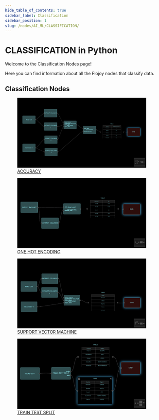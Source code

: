 ```yaml
---
hide_table_of_contents: true
sidebar_label: Classification
sidebar_position: 1
slug: /nodes/AI_ML/CLASSIFICATION/
---
```


# CLASSIFICATION in Python

Welcome to the Classification Nodes page!

Here you can find information about all the Flojoy nodes that classify data.

## Classification Nodes

<div className="flex flex-wrap" style={{ marginLeft: "-55px" }}>

<div className="p-4">
<a href="/nodes/AI_ML/CLASSIFICATION/ACCURACY/">
<figure style={{ width: "200px", height: "200px", objectFit: "scale-down", marginRight: "15px" }}>
<img src="https://raw.githubusercontent.com/flojoy-ai/docs/main/docs/nodes/AI_ML/CLASSIFICATION/ACCURACY/examples/EX1/output.jpeg" style={{ width: "200px", height: "200px", objectFit: "scale-down", marginRight: "15px" }} />
<figcaption>ACCURACY</figcaption>
</figure>
</a></div>

<div className="p-4">
<a href="/nodes/AI_ML/CLASSIFICATION/ONE_HOT_ENCODING/">
<figure style={{ width: "200px", height: "200px", objectFit: "scale-down", marginRight: "15px" }}>
<img src="https://raw.githubusercontent.com/flojoy-ai/docs/main/docs/nodes/AI_ML/CLASSIFICATION/ONE_HOT_ENCODING/examples/EX1/output.jpeg" style={{ width: "200px", height: "200px", objectFit: "scale-down", marginRight: "15px" }} />
<figcaption>ONE HOT ENCODING</figcaption>
</figure>
</a></div>

<div className="p-4">
<a href="/nodes/AI_ML/CLASSIFICATION/SUPPORT_VECTOR_MACHINE/">
<figure style={{ width: "200px", height: "200px", objectFit: "scale-down", marginRight: "15px" }}>
<img src="https://raw.githubusercontent.com/flojoy-ai/docs/main/docs/nodes/AI_ML/CLASSIFICATION/SUPPORT_VECTOR_MACHINE/examples/EX1/output.jpeg" style={{ width: "200px", height: "200px", objectFit: "scale-down", marginRight: "15px" }} />
<figcaption>SUPPORT VECTOR MACHINE</figcaption>
</figure>
</a></div>

<div className="p-4">
<a href="/nodes/AI_ML/CLASSIFICATION/TRAIN_TEST_SPLIT/">
<figure style={{ width: "200px", height: "200px", objectFit: "scale-down", marginRight: "15px" }}>
<img src="https://raw.githubusercontent.com/flojoy-ai/docs/main/docs/nodes/AI_ML/CLASSIFICATION/TRAIN_TEST_SPLIT/examples/EX1/output.jpeg" style={{ width: "200px", height: "200px", objectFit: "scale-down", marginRight: "15px" }} />
<figcaption>TRAIN TEST SPLIT</figcaption>
</figure>
</a></div>

</div>
